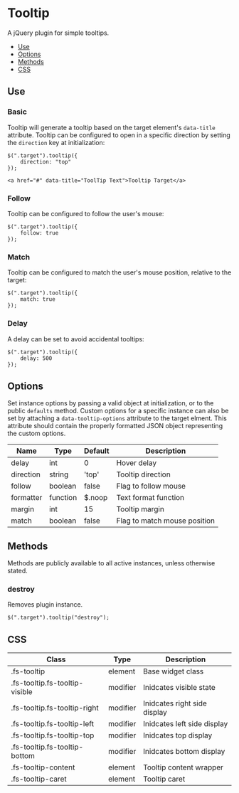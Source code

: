 # Tooltip

A jQuery plugin for simple tooltips.

* [Use](#use)
* [Options](#options)
* [Methods](#methods)
* [CSS](#css)


## Use 
### Basic

Tooltip will generate a tooltip based on the target element's `data-title` attribute. Tooltip can be configured to open in a specific direction by setting the `direction` key at initialization:

```
$(".target").tooltip({
	direction: "top"
});
```

```
<a href="#" data-title="ToolTip Text">Tooltip Target</a>
```

### Follow

Tooltip can be configured to follow the user's mouse:

```
$(".target").tooltip({
	follow: true
});
```

### Match

Tooltip can be configured to match the user's mouse position, relative to the target:

```
$(".target").tooltip({
	match: true
});
```

### Delay

A delay can be set to avoid accidental tooltips:

```
$(".target").tooltip({
	delay: 500
});
```

## Options

Set instance options by passing a valid object at initialization, or to the public `defaults` method. Custom options for a specific instance can also be set by attaching a `data-tooltip-options` attribute to the target elment. This attribute should contain the properly formatted JSON object representing the custom options.

| Name | Type | Default | Description |
| --- | --- | --- | --- |
| delay | int | 0 | Hover delay |
| direction | string | 'top' | Tooltip direction |
| follow | boolean | false | Flag to follow mouse |
| formatter | function | $.noop | Text format function |
| margin | int | 15 | Tooltip margin |
| match | boolean | false | Flag to match mouse position |

## Methods

Methods are publicly available to all active instances, unless otherwise stated.

### destroy

Removes plugin instance.

```
$(".target").tooltip("destroy");
```

## CSS

| Class | Type | Description |
| --- | --- | --- |
| .fs-tooltip | element | Base widget class |
| .fs-tooltip.fs-tooltip-visible | modifier | Inidcates visible state |
| .fs-tooltip.fs-tooltip-right | modifier | Inidcates right side display |
| .fs-tooltip.fs-tooltip-left | modifier | Inidcates left side display |
| .fs-tooltip.fs-tooltip-top | modifier | Inidcates top display |
| .fs-tooltip.fs-tooltip-bottom | modifier | Inidcates bottom display |
| .fs-tooltip-content | element | Tooltip content wrapper |
| .fs-tooltip-caret | element | Tooltip caret |

